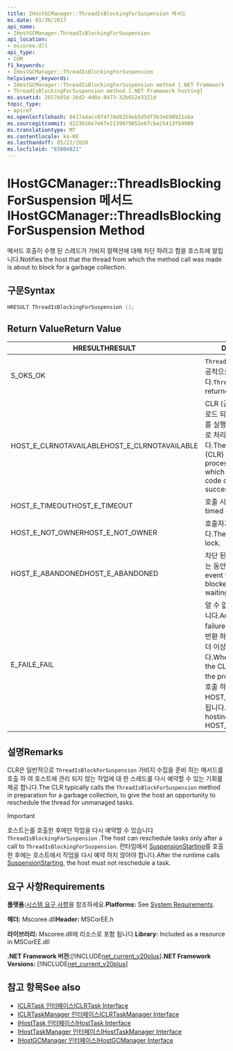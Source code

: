 ```yaml
---
title: IHostGCManager::ThreadIsBlockingForSuspension 메서드
ms.date: 03/30/2017
api_name:
- IHostGCManager.ThreadIsBlockingForSuspension
api_location:
- mscoree.dll
api_type:
- COM
f1_keywords:
- IHostGCManager::ThreadIsBlockingForSuspension
helpviewer_keywords:
- IHostGCManager::ThreadIsBlockingForSuspension method [.NET Framework hosting]
- ThreadIsBlockingForSuspension method [.NET Framework hosting]
ms.assetid: 2657d45d-26d2-4d0a-8473-32b652e3321d
topic_type:
- apiref
ms.openlocfilehash: 0417a4acc0f4f39d8254eb5d5df3b3e690921a8a
ms.sourcegitcommit: d223616e7e6fe2139079052e6fcbe25413fb9900
ms.translationtype: MT
ms.contentlocale: ko-KR
ms.lasthandoff: 05/22/2020
ms.locfileid: "83804821"
---
```

# <a name="ihostgcmanagerthreadisblockingforsuspension-method"></a><span data-ttu-id="1ba7b-102">IHostGCManager::ThreadIsBlockingForSuspension 메서드</span><span class="sxs-lookup"><span data-stu-id="1ba7b-102">IHostGCManager::ThreadIsBlockingForSuspension Method</span></span>
<span data-ttu-id="1ba7b-103">메서드 호출이 수행 된 스레드가 가비지 컬렉션에 대해 차단 하려고 함을 호스트에 알립니다.</span><span class="sxs-lookup"><span data-stu-id="1ba7b-103">Notifies the host that the thread from which the method call was made is about to block for a garbage collection.</span></span>  
  
## <a name="syntax"></a><span data-ttu-id="1ba7b-104">구문</span><span class="sxs-lookup"><span data-stu-id="1ba7b-104">Syntax</span></span>  
  
```cpp  
HRESULT ThreadIsBlockingForSuspension ();  
```  
  
## <a name="return-value"></a><span data-ttu-id="1ba7b-105">Return Value</span><span class="sxs-lookup"><span data-stu-id="1ba7b-105">Return Value</span></span>  
  
|<span data-ttu-id="1ba7b-106">HRESULT</span><span class="sxs-lookup"><span data-stu-id="1ba7b-106">HRESULT</span></span>|<span data-ttu-id="1ba7b-107">Description</span><span class="sxs-lookup"><span data-stu-id="1ba7b-107">Description</span></span>|  
|-------------|-----------------|  
|<span data-ttu-id="1ba7b-108">S_OK</span><span class="sxs-lookup"><span data-stu-id="1ba7b-108">S_OK</span></span>|<span data-ttu-id="1ba7b-109">`ThreadIsBlockingForSuspension`성공적으로 반환 되었습니다.</span><span class="sxs-lookup"><span data-stu-id="1ba7b-109">`ThreadIsBlockingForSuspension` returned successfully.</span></span>|  
|<span data-ttu-id="1ba7b-110">HOST_E_CLRNOTAVAILABLE</span><span class="sxs-lookup"><span data-stu-id="1ba7b-110">HOST_E_CLRNOTAVAILABLE</span></span>|<span data-ttu-id="1ba7b-111">CLR (공용 언어 런타임)이 프로세스에 로드 되지 않았거나 CLR이 관리 코드를 실행할 수 없거나 호출을 성공적으로 처리할 수 없는 상태에 있습니다.</span><span class="sxs-lookup"><span data-stu-id="1ba7b-111">The common language runtime (CLR) has not been loaded into a process, or the CLR is in a state in which it cannot run managed code or process the call successfully.</span></span>|  
|<span data-ttu-id="1ba7b-112">HOST_E_TIMEOUT</span><span class="sxs-lookup"><span data-stu-id="1ba7b-112">HOST_E_TIMEOUT</span></span>|<span data-ttu-id="1ba7b-113">호출 시간이 초과 되었습니다.</span><span class="sxs-lookup"><span data-stu-id="1ba7b-113">The call timed out.</span></span>|  
|<span data-ttu-id="1ba7b-114">HOST_E_NOT_OWNER</span><span class="sxs-lookup"><span data-stu-id="1ba7b-114">HOST_E_NOT_OWNER</span></span>|<span data-ttu-id="1ba7b-115">호출자가 잠금을 소유 하지 않습니다.</span><span class="sxs-lookup"><span data-stu-id="1ba7b-115">The caller does not own the lock.</span></span>|  
|<span data-ttu-id="1ba7b-116">HOST_E_ABANDONED</span><span class="sxs-lookup"><span data-stu-id="1ba7b-116">HOST_E_ABANDONED</span></span>|<span data-ttu-id="1ba7b-117">차단 된 스레드나 파이버에서 대기 하는 동안 이벤트를 취소 했습니다.</span><span class="sxs-lookup"><span data-stu-id="1ba7b-117">An event was canceled while a blocked thread or fiber was waiting on it.</span></span>|  
|<span data-ttu-id="1ba7b-118">E_FAIL</span><span class="sxs-lookup"><span data-stu-id="1ba7b-118">E_FAIL</span></span>|<span data-ttu-id="1ba7b-119">알 수 없는 치명적인 오류가 발생 했습니다.</span><span class="sxs-lookup"><span data-stu-id="1ba7b-119">An unknown catastrophic failure occurred.</span></span> <span data-ttu-id="1ba7b-120">메서드가 E_FAIL 반환 하는 경우 해당 프로세스 내에서 더 이상 CLR을 사용할 수 없습니다.</span><span class="sxs-lookup"><span data-stu-id="1ba7b-120">When a method returns E_FAIL, the CLR is no longer usable within the process.</span></span> <span data-ttu-id="1ba7b-121">호스팅 메서드를 이후에 호출 하면 HOST_E_CLRNOTAVAILABLE 반환 됩니다.</span><span class="sxs-lookup"><span data-stu-id="1ba7b-121">Subsequent calls to hosting methods return HOST_E_CLRNOTAVAILABLE.</span></span>|  
  
## <a name="remarks"></a><span data-ttu-id="1ba7b-122">설명</span><span class="sxs-lookup"><span data-stu-id="1ba7b-122">Remarks</span></span>  
 <span data-ttu-id="1ba7b-123">CLR은 일반적으로 `ThreadIsBlockForSuspension` 가비지 수집을 준비 하는 메서드를 호출 하 여 호스트에 관리 되지 않는 작업에 대 한 스레드를 다시 예약할 수 있는 기회를 제공 합니다.</span><span class="sxs-lookup"><span data-stu-id="1ba7b-123">The CLR typically calls the `ThreadIsBlockForSuspension` method in preparation for a garbage collection, to give the host an opportunity to reschedule the thread for unmanaged tasks.</span></span>  
  
> [!IMPORTANT]
> <span data-ttu-id="1ba7b-124">호스트는를 호출한 후에만 작업을 다시 예약할 수 있습니다 `ThreadIsBlockingForSuspension` .</span><span class="sxs-lookup"><span data-stu-id="1ba7b-124">The host can reschedule tasks only after a call to `ThreadIsBlockingForSuspension`.</span></span> <span data-ttu-id="1ba7b-125">런타임에서 [SuspensionStarting](ihostgcmanager-suspensionstarting-method.md)를 호출한 후에는 호스트에서 작업을 다시 예약 하지 않아야 합니다.</span><span class="sxs-lookup"><span data-stu-id="1ba7b-125">After the runtime calls [SuspensionStarting](ihostgcmanager-suspensionstarting-method.md), the host must not reschedule a task.</span></span>  
  
## <a name="requirements"></a><span data-ttu-id="1ba7b-126">요구 사항</span><span class="sxs-lookup"><span data-stu-id="1ba7b-126">Requirements</span></span>  
 <span data-ttu-id="1ba7b-127">**플랫폼:**[시스템 요구 사항](../../get-started/system-requirements.md)을 참조하세요.</span><span class="sxs-lookup"><span data-stu-id="1ba7b-127">**Platforms:** See [System Requirements](../../get-started/system-requirements.md).</span></span>  
  
 <span data-ttu-id="1ba7b-128">**헤더:** Mscoree.dll</span><span class="sxs-lookup"><span data-stu-id="1ba7b-128">**Header:** MSCorEE.h</span></span>  
  
 <span data-ttu-id="1ba7b-129">**라이브러리:** Mscoree.dll에 리소스로 포함 됩니다.</span><span class="sxs-lookup"><span data-stu-id="1ba7b-129">**Library:** Included as a resource in MSCorEE.dll</span></span>  
  
 <span data-ttu-id="1ba7b-130">**.NET Framework 버전:**[!INCLUDE[net_current_v20plus](../../../../includes/net-current-v20plus-md.md)]</span><span class="sxs-lookup"><span data-stu-id="1ba7b-130">**.NET Framework Versions:** [!INCLUDE[net_current_v20plus](../../../../includes/net-current-v20plus-md.md)]</span></span>  
  
## <a name="see-also"></a><span data-ttu-id="1ba7b-131">참고 항목</span><span class="sxs-lookup"><span data-stu-id="1ba7b-131">See also</span></span>

- [<span data-ttu-id="1ba7b-132">ICLRTask 인터페이스</span><span class="sxs-lookup"><span data-stu-id="1ba7b-132">ICLRTask Interface</span></span>](iclrtask-interface.md)
- [<span data-ttu-id="1ba7b-133">ICLRTaskManager 인터페이스</span><span class="sxs-lookup"><span data-stu-id="1ba7b-133">ICLRTaskManager Interface</span></span>](iclrtaskmanager-interface.md)
- [<span data-ttu-id="1ba7b-134">IHostTask 인터페이스</span><span class="sxs-lookup"><span data-stu-id="1ba7b-134">IHostTask Interface</span></span>](ihosttask-interface.md)
- [<span data-ttu-id="1ba7b-135">IHostTaskManager 인터페이스</span><span class="sxs-lookup"><span data-stu-id="1ba7b-135">IHostTaskManager Interface</span></span>](ihosttaskmanager-interface.md)
- [<span data-ttu-id="1ba7b-136">IHostGCManager 인터페이스</span><span class="sxs-lookup"><span data-stu-id="1ba7b-136">IHostGCManager Interface</span></span>](ihostgcmanager-interface.md)
